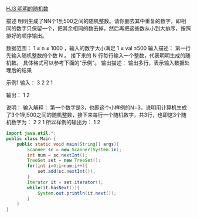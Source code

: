[HJ3 明明的随机数](https://www.nowcoder.com/practice/3245215fffb84b7b81285493eae92ff0)

描述
明明生成了NN个1到500之间的随机整数。请你删去其中重复的数字，即相同的数字只保留一个，把其余相同的数去掉，然后再把这些数从小到大排序，按照排好的顺序输出。

数据范围： 1 ≤ n ≤ 1000  ，输入的数字大小满足 1 ≤ val ≤500 
输入描述：
第一行先输入随机整数的个数 N 。 接下来的 N 行每行输入一个整数，代表明明生成的随机数。 具体格式可以参考下面的"示例"。
输出描述：
输出多行，表示输入数据处理后的结果

示例1
输入：
3
2
2
1

输出：
1
2

说明：
输入解释：
第一个数字是3，也即这个小样例的N=3，说明用计算机生成了3个1到500之间的随机整数，接下来每行一个随机数字，共3行，也即这3个随机数字为：
2
2
1
所以样例的输出为：
1
2      

```java
import java.util.*;
public class Main {
    public static void main(String[] args){
        Scanner sc = new Scanner(System.in);
        int num = sc.nextInt();
        TreeSet set = new TreeSet();
        for(int i=0;i<num;i++){
            set.add(sc.nextInt());
        }
        Iterator it = set.iterator();
        while(it.hasNext()){
            System.out.println(it.next());
        }
    }
}
```


